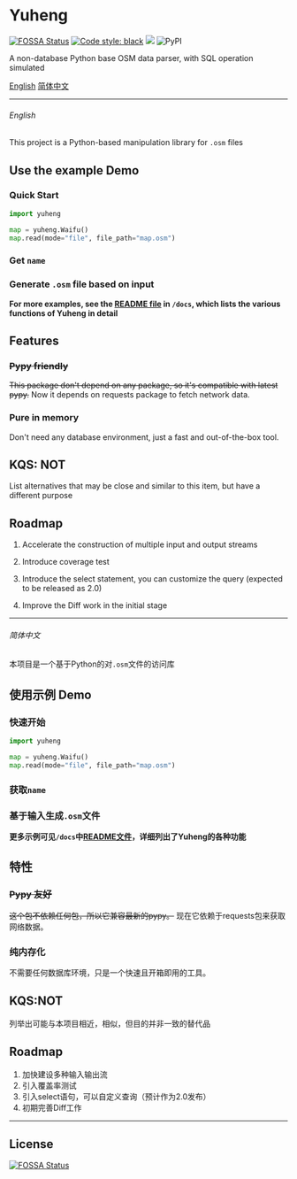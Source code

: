 # Yuheng

[![FOSSA Status](https://app.fossa.com/api/projects/git%2Bgithub.com%2FOSMChina%2FKeqing.svg?type=shield)](https://app.fossa.com/projects/git%2Bgithub.com%2FOSMChina%2FKeqing?ref=badge_shield)
<a href="https://github.com/psf/black"><img alt="Code style: black" src="https://img.shields.io/badge/code%20style-black-000000.svg"></a>
![](https://img.shields.io/badge/stable--version-v0.6.0-green)
![PyPI](https://img.shields.io/pypi/v/Keqing)

A non-database Python base OSM data parser, with SQL operation simulated 

[English](#english) [简体中文](#简体中文)

----------

###### English

This project is a Python-based manipulation library for `.osm` files

## Use the example Demo

### Quick Start

```python
import yuheng

map = yuheng.Waifu()
map.read(mode="file", file_path="map.osm")
```

### Get `name`

### Generate `.osm` file based on input

**For more examples, see the [README file](/docs/README.md) in `/docs`, which lists the various functions of Yuheng in detail**

## Features

### <del>Pypy friendly</del>

<del>This package don't depend on any package, so it's compatible with latest pypy.</del> Now it depends on requests package to fetch network data.

### Pure in memory

Don't need any database environment, just a fast and out-of-the-box tool.

## KQS: NOT

List alternatives that may be close and similar to this item, but have a different purpose

## Roadmap

1. Accelerate the construction of multiple input and output streams

2. Introduce coverage test

3. Introduce the select statement, you can customize the query (expected to be released as 2.0)

4. Improve the Diff work in the initial stage

----------

###### 简体中文

本项目是一个基于Python的对`.osm`文件的访问库

## 使用示例 Demo

### 快速开始

```python
import yuheng

map = yuheng.Waifu()
map.read(mode="file", file_path="map.osm")
```

### 获取`name`

### 基于输入生成`.osm`文件

**更多示例可见`/docs`中[README文件](/docs/README.md)，详细列出了Yuheng的各种功能**

## 特性

### <del>Pypy 友好</del>

<del>这个包不依赖任何包，所以它兼容最新的pypy。</del> 现在它依赖于requests包来获取网络数据。

### 纯内存化

不需要任何数据库环境，只是一个快速且开箱即用的工具。

## KQS:NOT

列举出可能与本项目相近，相似，但目的并非一致的替代品

## Roadmap

1. 加快建设多种输入输出流
2. 引入覆盖率测试
3. 引入select语句，可以自定义查询（预计作为2.0发布）
4. 初期完善Diff工作

----------

## License
[![FOSSA Status](https://app.fossa.com/api/projects/git%2Bgithub.com%2FOSMChina%2FOSMChina-Keqing_Sword.svg?type=large)](https://app.fossa.com/projects/git%2Bgithub.com%2FOSMChina%2FOSMChina-Keqing_Sword?ref=badge_large)
